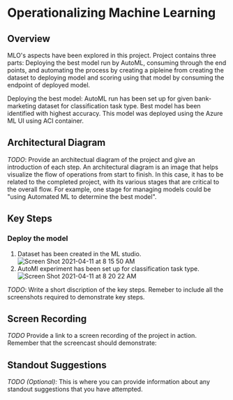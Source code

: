 # Operationalizing Machine Learning

## Overview
MLO's aspects have been explored in this project. Project contains three parts: Deploying the best model run by AutoML, consuming through the end points, and automating the process by creating a pipleine from creating the dataset to deploying model and scoring using that model by consuming the endpoint of deployed model.

Deploying the best model: AutoML run has been set up for given bank-marketing dataset for classification task type. Best model has been identified with highest accuracy. This model was deployed using the Azure ML UI using ACI container. 


## Architectural Diagram
*TODO*: Provide an architectual diagram of the project and give an introduction of each step. An architectural diagram is an image that helps visualize the flow of operations from start to finish. In this case, it has to be related to the completed project, with its various stages that are critical to the overall flow. For example, one stage for managing models could be "using Automated ML to determine the best model". 

## Key Steps
### Deploy the model
1. Dataset has been created in the ML studio.
![Screen Shot 2021-04-11 at 8 15 50 AM](https://user-images.githubusercontent.com/76555474/114290571-33d46580-9a9e-11eb-9309-eb3a2c0194f8.png)
2. AutoMl experiment has been set up for classification task type.
![Screen Shot 2021-04-11 at 8 20 22 AM](https://user-images.githubusercontent.com/76555474/114290660-d260c680-9a9e-11eb-8fed-7f26aa8ecf3b.png)
 

*TODO*: Write a short discription of the key steps. Remeber to include all the screenshots required to demonstrate key steps. 

## Screen Recording
*TODO* Provide a link to a screen recording of the project in action. Remember that the screencast should demonstrate:

## Standout Suggestions
*TODO (Optional):* This is where you can provide information about any standout suggestions that you have attempted.
